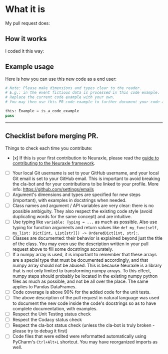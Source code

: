 <!-- Thank you for opening a pull request!

Please add example code and a good description for us to properly review your code.

If this is your first contribution, you'll need to sign the Contributor License Agreement to allow us to use your changes: 
https://docs.google.com/forms/d/e/1FAIpQLSfDP3eCQoV0tMq296OfbOpNn-QkHwfJQLkS0MVjSHiZQXPw2Q/viewform

Please fill in the informations below if this is pertinent for your Pull Request. -->


# What it is

My pull request does: 


## How it works

I coded it this way: 


## Example usage

Here is how you can use this new code as a end user: 

```python 
# Note: Please make dimensions and types clear to the reader. 
# E.g.: in the event fictious data is processed in this code example.
# Replace the current code example with your own. 
# You may then use this PR code example to further document your code as a docstring!

this: Example = is_a_code_example
pass
```

__________________


## Checklist before merging PR. 

Things to check each time you contribute:
<!-- Note: you may delete this list from your PR's description -->

- [x] If this is your first contribution to Neuraxle, please read the [guide to contributing to the Neuraxle framework](https://github.com/Neuraxio/Neuraxle/blob/master/CONTRIBUTING.md).
- [ ] Your local Git username is set to your GitHub username, and your local Git email is set to your GitHub email. This is important to avoid breaking the cla-bot and for your contributions to be linked to your profile. More info: https://github.com/settings/emails 
- [ ] Argument's dimensions and types are specified for new steps (important), with examples in docstrings when needed.
- [ ] Class names and argument / API variables are very clear: there is no possible ambiguity. They also respect the existing code style (avoid duplicating words for the same concept) and are intuitive.
- [ ] Use typing like `variable: Typing = ...` as much as possible. Also use typing for function arguments and return values like `def my_func(self, my_list: Dict[int, List[str]]) -> OrderedDict[int, str]:`. 
- [ ] Classes are documented: their behavior is explained beyond just the title of the class. You may even use the description written in your pull request above to fill some docstrings accurately.
- [ ] If a numpy array is used, it is important to remember that these arrays are a special type that must be documented accordingly, and that numpy array should not be abused. This is because Neuraxle is a library that is not only limited to transforming numpy arrays. To this effect, numpy steps should probably be located in the existing numpy python files as much as possible, and not be all over the place. The same applies to Pandas DataFrames.
- [ ] Code coverage is above 90% for the added code for the unit tests.
- [ ] The above description of the pull request in natural language was used to document the new code inside the code's docstrings so as to have complete documentation, with examples.
- [ ] Respect the Unit Testing status check
- [ ] Respect the Codacy status check
- [ ] Respect the cla-bot status check (unless the cla-bot is truly broken - please try to debug it first)
- [ ] Code files that were edited were reformatted automatically using PyCharm's `Ctrl+Alt+L` shortcut. You may have reorganized imports as well.
